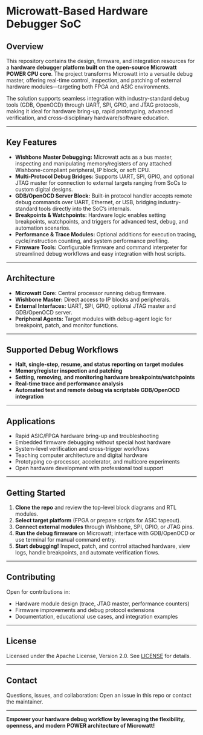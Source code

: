 # Microwatt-Based Hardware Debugger SoC

## Overview

This repository contains the design, firmware, and integration resources for a **hardware debugger platform built on the open-source Microwatt POWER CPU core**. The project transforms Microwatt into a versatile debug master, offering real-time control, inspection, and patching of external hardware modules—targeting both FPGA and ASIC environments.

The solution supports seamless integration with industry-standard debug tools (GDB, OpenOCD) through UART, SPI, GPIO, and JTAG protocols, making it ideal for hardware bring-up, rapid prototyping, advanced verification, and cross-disciplinary hardware/software education.

---

## Key Features

- **Wishbone Master Debugging:** Microwatt acts as a bus master, inspecting and manipulating memory/registers of any attached Wishbone-compliant peripheral, IP block, or soft CPU.
- **Multi-Protocol Debug Bridges:** Supports UART, SPI, GPIO, and optional JTAG master for connection to external targets ranging from SoCs to custom digital designs.
- **GDB/OpenOCD Server Block:** Built-in protocol handler accepts remote debug commands over UART, Ethernet, or USB, bridging industry-standard tools directly into the SoC’s internals.
- **Breakpoints & Watchpoints:** Hardware logic enables setting breakpoints, watchpoints, and triggers for advanced test, debug, and automation scenarios.
- **Performance & Trace Modules:** Optional additions for execution tracing, cycle/instruction counting, and system performance profiling.
- **Firmware Tools:** Configurable firmware and command interpreter for streamlined debug workflows and easy integration with host scripts.

---

## Architecture


- **Microwatt Core:** Central processor running debug firmware.
- **Wishbone Master:** Direct access to IP blocks and peripherals.
- **External Interfaces:** UART, SPI, GPIO, optional JTAG master and GDB/OpenOCD server.
- **Peripheral Agents:** Target modules with debug-agent logic for breakpoint, patch, and monitor functions.

---

## Supported Debug Workflows

- **Halt, single-step, resume, and status reporting on target modules**
- **Memory/register inspection and patching**
- **Setting, removing, and monitoring hardware breakpoints/watchpoints**
- **Real-time trace and performance analysis**
- **Automated test and remote debug via scriptable GDB/OpenOCD integration**

---

## Applications

- Rapid ASIC/FPGA hardware bring-up and troubleshooting
- Embedded firmware debugging without special host hardware
- System-level verification and cross-trigger workflows
- Teaching computer architecture and digital hardware
- Prototyping co-processor, accelerator, and multicore experiments
- Open hardware development with professional tool support

---

## Getting Started

1. **Clone the repo** and review the top-level block diagrams and RTL modules.
2. **Select target platform** (FPGA or prepare scripts for ASIC tapeout).
3. **Connect external modules** through Wishbone, SPI, GPIO, or JTAG pins.
4. **Run the debug firmware** on Microwatt; interface with GDB/OpenOCD or use terminal for manual command entry.
5. **Start debugging!** Inspect, patch, and control attached hardware, view logs, handle breakpoints, and automate verification flows.

---

## Contributing

Open for contributions in:
- Hardware module design (trace, JTAG master, performance counters)
- Firmware improvements and debug protocol extensions
- Documentation, educational use cases, and integration examples

---

## License

Licensed under the Apache License, Version 2.0. See [LICENSE](LICENSE) for details.

---

## Contact

Questions, issues, and collaboration: Open an issue in this repo or contact the maintainer.

---

**Empower your hardware debug workflow by leveraging the flexibility, openness, and modern POWER architecture of Microwatt!**

